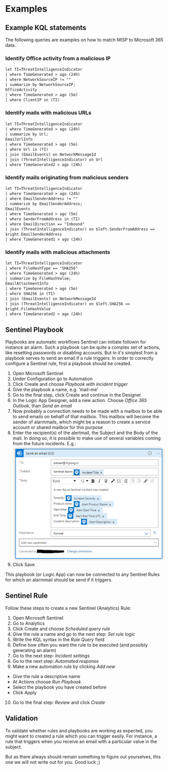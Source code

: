 # Examples

## Example KQL statements
The following queries are examples on how to match MISP to Microsoft 365 data.

### Identify Office activity from a malicious IP
```
let TI=ThreatIntelligenceIndicator
| where TimeGenerated > ago (24h)
| where NetworkSourceIP != ""
| summarize by NetworkSourceIP;
OfficeActivity
| where TimeGenerated > ago (5m)
| where ClientIP in (TI)
```

### Identify mails with malicious URLs
```
let TI=ThreatIntelligenceIndicator
| where TimeGenerated > ago (24h)
| summarize by Url;
EmailUrlInfo
| where TimeGenerated > ago (5m)
| where Url in (TI)
| join (EmailEvents) on NetworkMessageId
| join (ThreatIntelligenceIndicator) on Url
| where TimeGenerated2 > ago (24h)
```

### Identify mails originating from malicious senders
```
let TI=ThreatIntelligenceIndicator
| where TimeGenerated > ago (24h)
| where EmailSenderAddress != ""
| summarize by EmailSenderAddress;
EmailEvents
| where TimeGenerated > ago (5m)
| where SenderFromAddress in (TI)
| where EmailDirection == "Inbound"
| join (ThreatIntelligenceIndicator) on $left.SenderFromAddress == $right.EmailSenderAddress
| where TimeGenerated1 > ago (24h)
```

### Identify mails with malicious attachments
```
let TI=ThreatIntelligenceIndicator
| where FileHashType == "SHA256"
| where TimeGenerated > ago (24h)
| summarize by FileHashValue;
EmailAttachmentInfo
| where TimeGenerated > ago (5m)
| where SHA256 in (TI)
| join (EmailEvents) on NetworkMessageId
| join (ThreatIntelligenceIndicator) on $left.SHA256 == $right.FileHashValue
| where TimeGenerated2 > ago (24h)
```

## Sentinel Playbook
Playbooks are automatic workflows Sentinel can initiate followin for instance an alarm. Such a playbook can be quite a complex set of actions, like resetting passwords or disabling accounts. But in it's simplest from a playbook serves to send an email if a rule triggers. In order to correctly configure a Sentinel rule, first a playbook should be created.

1. Open Microsoft Sentinel
2. Under Configuration go to Automation
3. Click Create and choose *Playbook with incident trigger*
4. Give the playbook a name, e.g. 'mail-me'
5. Go to the final step, click Create and continue in the Designer
6. In the Logic App Designer, add a new action. Choose *Office 365 Outlook*, than *Send an email*
7. Now probably a connection needs to be made with a mailbox to be able to send emails on behalf of that mailbox. This mailbox will become the sender of alarmmails, which might be a reason to create a service account or shared mailbox for this purpose
8. Enter the recipient(s) of the alertmail, the Subject and the Body of the mail. In doing so, it is possible to make use of several variables coming from the future incidents. E.g.: ![Send An Email V2](/doc/img/SendAnEmailV2.png)
9. Click Save

This playbook (or Logic App) can now be connected to any Sentinel Rules for which an alarmmail should be send if it triggers.

## Sentinel Rule
Follow these steps to create a new Sentinel (Analytics) Rule:

1. Open Microsoft Sentinel
2. Go to Analytics
3. Click Create and choose *Scheduled query rule*
4. Give the rule a name and go to the next step: *Set rule logic*
5. Write the KQL syntax in the *Rule Query* field
6. Define how often you want the rule to be executed (and possibly generating an alarm)
7. Go to the next step: *Incident settings*
8. Go to the next step: *Automated response*
9. Make a new automation rule by clicking *Add new*
- Give the rule a descriptive name
- At Actions choose *Run Playbook*
- Select the playbook you have created before
- Click Apply
10. Go to the final step: *Review* and click *Create*

## Validation
To validate whether rules and playbooks are working as expected, you might want to created a rule which you can trigger easily. For instance, a rule that triggers when you receive an email with a particular value in the subject.

But as there always should remain something to figure out yourselves, this one we will not write out for you. Good luck ;)